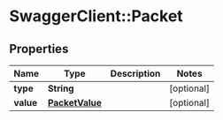 # SwaggerClient::Packet

## Properties
Name | Type | Description | Notes
------------ | ------------- | ------------- | -------------
**type** | **String** |  | [optional] 
**value** | [**PacketValue**](PacketValue.md) |  | [optional] 


